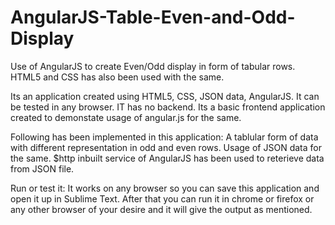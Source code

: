 # AngularJS-Table-Even-and-Odd-Display
Use of AngularJS to create Even/Odd display in form of tabular rows. HTML5 and CSS has also been used with the same.

Its an application created using HTML5, CSS, JSON data, AngularJS. It can be tested in any browser. IT has no backend. Its a basic 
frontend application created to demonstate usage of angular.js for the same.

Following has been implemented in this application: A tablular form of data with different representation in odd and even rows.
Usage of JSON data for the same. $http inbuilt service of AngularJS has been used to reterieve data from JSON file.

Run or test it: It works on any browser so you can save this application and open it up in Sublime Text. After that you can run it in 
chrome or firefox or any other browser of your desire and it will give the output as mentioned.
